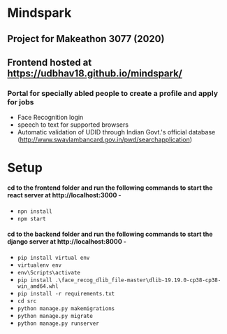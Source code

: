 # Mindspark
## Project for Makeathon 3077 (2020)
## Frontend hosted at https://udbhav18.github.io/mindspark/
### Portal for specially abled people to create a profile and apply for jobs

- Face Recognition login
- speech to text for supported browsers
- Automatic validation of UDID through Indian Govt.'s official database (http://www.swavlambancard.gov.in/pwd/searchapplication)

# Setup
#### cd to the frontend folder and run the following commands to start the react server at http://localhost:3000 -
- `npn install`
- `npm start`

#### cd to the backend folder and run the following commands to start the django server at http://localhost:8000 -
- `pip install virtual env`
- `virtualenv env`
- `env\Scripts\activate`
- `pip install .\face_recog_dlib_file-master\dlib-19.19.0-cp38-cp38-win_amd64.whl`
- `pip install -r requirements.txt`
- `cd src`
- `python manage.py makemigrations`
- `python manage.py migrate`
- `python manage.py runserver`
